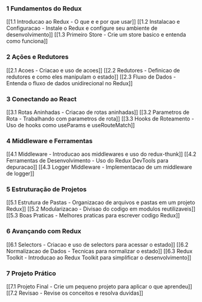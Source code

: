 

###  **1️ Fundamentos do Redux**

[[1.1 Introducao ao Redux - O que e e por que usar]]
[[1.2 Instalacao e Configuracao - Instale o Redux e configure seu ambiente de desenvolvimento]]
[[1.3 Primeiro Store - Crie um store basico e entenda como funciona]]

### **2️  Ações e Redutores**

[[2.1 Acoes - Criacao e uso de acoes]]
[[2.2 Redutores - Definicao de redutores e como eles manipulam o estado]] 
[[2.3  Fluxo de Dados - Entenda o fluxo de dados unidirecional no Redux]] 

###  **3️ Conectando ao React**

[[3.1 Rotas Aninhadas - Criacao de rotas aninhadas]]
[[3.2 Parametros de Rota - Trabalhando com parametros de rota]] 
[[3.3  Hooks de Roteamento - Uso de hooks como useParams e useRouteMatch]]

### **4️ Middleware e Ferramentas**

[[4.1 Middleware - Introducao aos middlewares e uso do redux-thunk]]
[[4.2 Ferramentas de Desenvolvimento - Uso do Redux DevTools para depuracao]]
[[4.3 Logger Middleware - Implementacao de um middleware de logger]]

### **5️ Estruturação de Projetos**

[[5.1  Estrutura de Pastas - Organizacao de arquivos e pastas em um projeto Redux]]
[[5.2 Modularizacao - Divisao do codigo em modulos reutilizaveis]]
[[5.3 Boas Praticas - Melhores praticas para escrever codigo Redux]]

### **6️ Avançando com Redux**
 
[[6.1 Selectors - Criacao e uso de selectors para acessar o estado]]
[[6.2  Normalizacao de Dados - Tecnicas para normalizar o estado]]
[[6.3 Redux Toolkit - Introducao ao Redux Toolkit para simplificar o desenvolvimento]]

### **7️ Projeto Prático**

[[7.1 Projeto Final - Crie um pequeno projeto para aplicar o que aprendeu]]
[[7.2 Revisao - Revise os conceitos e resolva duvidas]]

